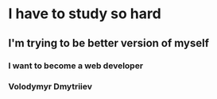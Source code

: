 # I have to study so hard

## I'm trying to be better version of myself

### I want to become a web developer

### Volodymyr Dmytriiev

